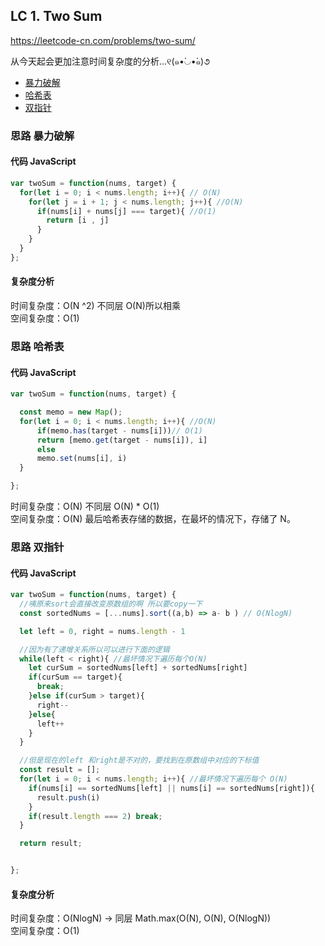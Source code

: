 ## LC 1. Two Sum

https://leetcode-cn.com/problems/two-sum/

从今天起会更加注意时间复杂度的分析...୧(๑•̀◡•́๑)૭

- [暴力破解](#思路-暴力破解)
- [哈希表](#思路-哈希表)
- [双指针](#思路-双指针)

### 思路 暴力破解

#### 代码 JavaScript

```JavaScript
var twoSum = function(nums, target) {
  for(let i = 0; i < nums.length; i++){ // O(N)
    for(let j = i + 1; j < nums.length; j++){ //O(N)
      if(nums[i] + nums[j] === target){ //O(1)
        return [i , j]
      }
    }
  }
};

```

#### 复杂度分析

时间复杂度：O(N ^2) 不同层 O(N)所以相乘 </br>
空间复杂度：O(1)

### 思路 哈希表

#### 代码 JavaScript

```JavaScript
var twoSum = function(nums, target) {

  const memo = new Map();
  for(let i = 0; i < nums.length; i++){ //O(N)
      if(memo.has(target - nums[i]))// O(1)
      return [memo.get(target - nums[i]), i]
      else
      memo.set(nums[i], i)
  }

};

```

时间复杂度：O(N) 不同层 O(N) \* O(1) </br>
空间复杂度：O(N) 最后哈希表存储的数据，在最坏的情况下，存储了 N。

### 思路 双指针

#### 代码 JavaScript

```JavaScript
var twoSum = function(nums, target) {
  //咦原来sort会直接改变原数组的啊 所以要copy一下
  const sortedNums = [...nums].sort((a,b) => a- b ) // O(NlogN)

  let left = 0, right = nums.length - 1

  //因为有了递增关系所以可以进行下面的逻辑
  while(left < right){ //最坏情况下遍历每个O(N)
    let curSum = sortedNums[left] + sortedNums[right]
    if(curSum == target){
      break;
    }else if(curSum > target){
      right--
    }else{
      left++
    }
  }

  //但是现在的left 和right是不对的，要找到在原数组中对应的下标值
  const result = [];
  for(let i = 0; i < nums.length; i++){ //最坏情况下遍历每个 O(N)
    if(nums[i] == sortedNums[left] || nums[i] == sortedNums[right]){
      result.push(i)
    }
    if(result.length === 2) break;
  }

  return result;


};

```

#### 复杂度分析

时间复杂度：O(NlogN) -> 同层 Math.max(O(N), O(N), O(NlogN)) </br>
空间复杂度：O(1)
